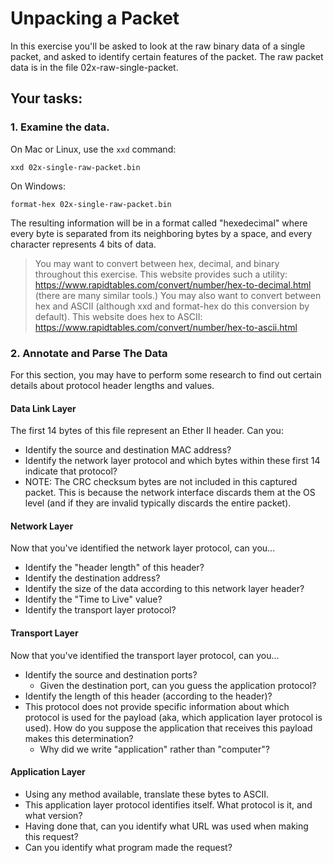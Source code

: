# Unpacking a Packet

In this exercise you'll be asked to look at the raw binary data of a single packet, and asked to identify certain features of the packet. The raw packet data is in the file 02x-raw-single-packet.

## Your tasks:

### 1. Examine the data.

On Mac or Linux, use the `xxd` command:

```
xxd 02x-single-raw-packet.bin
```

On Windows:

```
format-hex 02x-single-raw-packet.bin
```

The resulting information will be in a format called "hexedecimal" where every byte is separated from its neighboring bytes by a space, and every character represents 4 bits of data. 

> You may want to convert between hex, decimal, and binary throughout this exercise. This website provides such a utility: https://www.rapidtables.com/convert/number/hex-to-decimal.html (there are many similar tools.) You may also want to convert between hex and ASCII (although xxd and format-hex do this conversion by default). This website does hex to ASCII: https://www.rapidtables.com/convert/number/hex-to-ascii.html


### 2. Annotate and Parse The Data

For this section, you may have to perform some research to find out certain details about protocol header lengths and values.

#### Data Link Layer

The first 14 bytes of this file represent an Ether II header. Can you:

* Identify the source and destination MAC address?
* Identify the network layer protocol and which bytes within these first 14 indicate that protocol?
* NOTE: The CRC checksum bytes are not included in this captured packet. This is because the network interface discards them at the OS level (and if they are invalid typically discards the entire packet).

#### Network Layer

Now that you've identified the network layer protocol, can you...

* Identify the "header length" of this header?
* Identify the destination address?
* Identify the size of the data according to this network layer header?
* Identify the "Time to Live" value?
* Identify the transport layer protocol?

#### Transport Layer

Now that you've identified the transport layer protocol, can you...

* Identify the source and destination ports?
    * Given the destination port, can you guess the application protocol?
* Identify the length of this header (according to the header)?
* This protocol does not provide specific information about which protocol is used for the payload (aka, which application layer protocol is used). How do you suppose the application that receives this payload makes this determination? 
    * Why did we write "application" rather than "computer"?

#### Application Layer

* Using any method available, translate these bytes to ASCII.
* This application layer protocol identifies itself. What protocol is it, and what version?
* Having done that, can you identify what URL was used when making this request?
* Can you identify what program made the request?